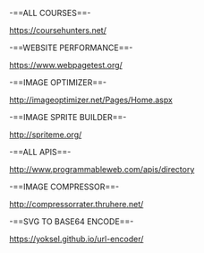 -==ALL COURSES==-

https://coursehunters.net/

-==WEBSITE PERFORMANCE==-

https://www.webpagetest.org/

-==IMAGE OPTIMIZER==-

http://imageoptimizer.net/Pages/Home.aspx

-==IMAGE SPRITE BUILDER==-

http://spriteme.org/

-==ALL APIS==-

http://www.programmableweb.com/apis/directory

-==IMAGE COMPRESSOR==-

http://compressorrater.thruhere.net/

-==SVG TO BASE64 ENCODE==-

https://yoksel.github.io/url-encoder/
